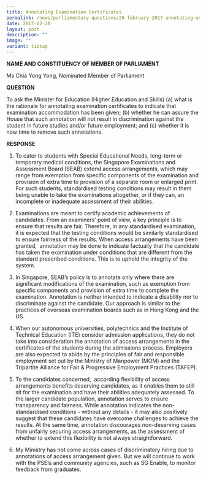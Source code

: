 ```yaml
---
title: Annotating Examination Certificates
permalink: /news/parliamentary-questions/20-february-2017-annotating-examination-certificates/
date: 2017-02-20
layout: post
description: ""
image: ""
variant: tiptap
---
```

<p><strong>NAME AND CONSTITUENCY OF MEMBER OF PARLIAMENT</strong>
</p>
<p>Ms Chia Yong Yong, Nominated Member of Parliament</p>
<p><strong>QUESTION</strong>
</p>
<p>To ask the Minister for Education (Higher Education and Skills) (a) what
is the rationale for annotating examination certificates to indicate that
examination accommodation has been given; (b) whether he can assure the
House that such annotation will not result in discrimination against the
student in future studies and/or future employment; and (c)&nbsp;whether
it is now time to remove such annotations.</p>
<p><strong>RESPONSE</strong>
</p>
<ol data-tight="true" class="tight">
<li>
<p>To cater to students with Special Educational Needs, long-term or temporary
medical conditions, the Singapore Examinations and Assessment Board (SEAB)
extend access arrangements, which may range from exemption from specific
components of the examination and provision of extra time to provision
of a separate room or enlarged print. For such students, standardised testing
conditions may result in them being unable to take the examinations altogether,
or if they can, an incomplete or inadequate assessment of their abilities.
<br>
</p>
</li>
<li>
<p>Examinations are meant to certify academic achievements of candidates.
From an examiners’ point of view, a key principle is to ensure that results
are fair. Therefore, in any standardised examination, it is expected that
the testing conditions would be similarly standardised to ensure fairness
of the results. When access arrangements have been granted,&nbsp; annotation&nbsp;may
be done to indicate factually that the candidate has taken the examination
under conditions that are different from the standard prescribed conditions.
This is to uphold the integrity of the system.
<br>
</p>
</li>
<li>
<p>In Singapore, SEAB’s policy is to annotate only where there are significant
modifications of the examination, such as exemption from specific components
and provision of extra time to complete the examination. Annotation is
neither intended to indicate a disability nor to discriminate against the
candidate. Our approach is similar to the practices of overseas examination
boards such as in Hong Kong and the US.
<br>
</p>
</li>
<li>
<p>When our autonomous universities, polytechnics and the Institute of Technical
Education (ITE) consider admission applications, they do not take into
consideration the annotation of access arrangements in the certificates
of the students during the admissions process. Employers are also expected
to abide by the principles of fair and&nbsp;responsible employment set
out by the Ministry of Manpower (MOM) and the Tripartite Alliance for Fair
&amp; Progressive Employment Practices (TAFEP).
<br>
</p>
</li>
<li>
<p>To the candidates concerned,&nbsp; according&nbsp;flexibility of access
arrangements benefits deserving candidates, as it enables them to still
sit for the examination and have their abilities adequately assessed. To
the larger candidate population, annotation serves to ensure transparency
and fairness. While annotation indicates the non-standardised conditions
- without any details - it may also positively suggest that these candidates
have overcome challenges to achieve the results. At the same time, annotation
discourages non-deserving cases from unfairly securing access arrangements,
as the assessment of whether to extend this flexibility is not always straightforward.
<br>
</p>
</li>
<li>
<p>My Ministry has not come across cases of discriminatory hiring due to
annotations of access arrangement given. But we will continue to work with
the PSEIs and community agencies, such as SG Enable, to monitor feedback
from graduates.</p>
</li>
</ol>
<p>&nbsp;</p>
